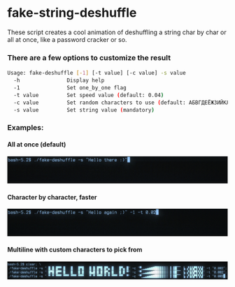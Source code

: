 # fake-string-deshuffle
These script creates a cool animation of deshuffling a string char by char or all at once, like a password cracker or so.

### There are a few options to customize the result

```bash
Usage: fake-deshuffle [-1] [-t value] [-c value] -s value
  -h               Display help
  -1               Set one_by_one flag
  -t value         Set speed value (default: 0.04)
  -c value         Set random characters to use (default: АБВГДЕЁЖЗИЙКЛМНОПРСТУФХЦЧШЩЪЫЬЭЮЯабвгдеёжзийклмнопрстуфхцчшщъыьэюяΑΒΓΔΕΖΗΘΙΚΛΜΝΞΟΠΡΣΤΥΦΧΨΩαβγδεζηθικλμνξοπρστυφχψω)
  -s value         Set string value (mandatory)
```


### Examples:

#### All at once (default)
![Alt Text](docs/fakedeshuffle1s.gif)

#### Character by character, faster
![Alt Text](docs/fakedeshuffle2s.gif)

#### Multiline with custom characters to pick from
![Alt Text](docs/fakedeshuffle3s.gif)
